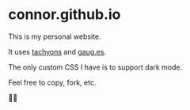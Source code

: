 # connor.github.io

This is my personal website.

It uses [tachyons](http://tachyons.io/) and [gaug.es](https://get.gaug.es/).

The only custom CSS I have is to support dark mode.

Feel free to copy, fork, etc.

🖐🏻